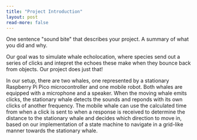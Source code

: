 ```yaml
---
title: "Project Introduction"
layout: post
read-more: false
---
```


One sentence "sound bite" that describes your project.
A summary of what you did and why.

Our goal was to simulate whale echolocation, where species send out a series of clicks and intepret the echoes these make when they bounce back from objects. Our project does just that!

In our setup, there are two whales, one represented by a stationary Raspberry Pi Pico microcontroller and one mobile robot. Both whales are equipped with a microphone and a speaker. When the moving whale emits clicks, the stationary whale detects the sounds and reponds with its own clicks of another frequency. The mobile whale can use the calculated time from when a click is sent to when a response  is received to determine the distance to the stationary whale and decides which direction to move in, based on our implementation of a state machine to navigate in a grid-like manner towards the stationary whale.